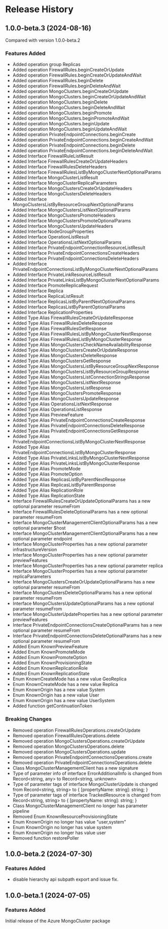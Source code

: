 # Release History
    
## 1.0.0-beta.3 (2024-08-16)
Compared with version 1.0.0-beta.2
    
### Features Added

  - Added operation group Replicas
  - Added operation FirewallRules.beginCreateOrUpdate
  - Added operation FirewallRules.beginCreateOrUpdateAndWait
  - Added operation FirewallRules.beginDelete
  - Added operation FirewallRules.beginDeleteAndWait
  - Added operation MongoClusters.beginCreateOrUpdate
  - Added operation MongoClusters.beginCreateOrUpdateAndWait
  - Added operation MongoClusters.beginDelete
  - Added operation MongoClusters.beginDeleteAndWait
  - Added operation MongoClusters.beginPromote
  - Added operation MongoClusters.beginPromoteAndWait
  - Added operation MongoClusters.beginUpdate
  - Added operation MongoClusters.beginUpdateAndWait
  - Added operation PrivateEndpointConnections.beginCreate
  - Added operation PrivateEndpointConnections.beginCreateAndWait
  - Added operation PrivateEndpointConnections.beginDelete
  - Added operation PrivateEndpointConnections.beginDeleteAndWait
  - Added Interface FirewallRuleListResult
  - Added Interface FirewallRulesCreateOrUpdateHeaders
  - Added Interface FirewallRulesDeleteHeaders
  - Added Interface FirewallRulesListByMongoClusterNextOptionalParams
  - Added Interface MongoClusterListResult
  - Added Interface MongoClusterReplicaParameters
  - Added Interface MongoClustersCreateOrUpdateHeaders
  - Added Interface MongoClustersDeleteHeaders
  - Added Interface MongoClustersListByResourceGroupNextOptionalParams
  - Added Interface MongoClustersListNextOptionalParams
  - Added Interface MongoClustersPromoteHeaders
  - Added Interface MongoClustersPromoteOptionalParams
  - Added Interface MongoClustersUpdateHeaders
  - Added Interface NodeGroupProperties
  - Added Interface OperationListResult
  - Added Interface OperationsListNextOptionalParams
  - Added Interface PrivateEndpointConnectionResourceListResult
  - Added Interface PrivateEndpointConnectionsCreateHeaders
  - Added Interface PrivateEndpointConnectionsDeleteHeaders
  - Added Interface PrivateEndpointConnectionsListByMongoClusterNextOptionalParams
  - Added Interface PrivateLinkResourceListResult
  - Added Interface PrivateLinksListByMongoClusterNextOptionalParams
  - Added Interface PromoteReplicaRequest
  - Added Interface Replica
  - Added Interface ReplicaListResult
  - Added Interface ReplicasListByParentNextOptionalParams
  - Added Interface ReplicasListByParentOptionalParams
  - Added Interface ReplicationProperties
  - Added Type Alias FirewallRulesCreateOrUpdateResponse
  - Added Type Alias FirewallRulesDeleteResponse
  - Added Type Alias FirewallRulesGetResponse
  - Added Type Alias FirewallRulesListByMongoClusterNextResponse
  - Added Type Alias FirewallRulesListByMongoClusterResponse
  - Added Type Alias MongoClustersCheckNameAvailabilityResponse
  - Added Type Alias MongoClustersCreateOrUpdateResponse
  - Added Type Alias MongoClustersDeleteResponse
  - Added Type Alias MongoClustersGetResponse
  - Added Type Alias MongoClustersListByResourceGroupNextResponse
  - Added Type Alias MongoClustersListByResourceGroupResponse
  - Added Type Alias MongoClustersListConnectionStringsResponse
  - Added Type Alias MongoClustersListNextResponse
  - Added Type Alias MongoClustersListResponse
  - Added Type Alias MongoClustersPromoteResponse
  - Added Type Alias MongoClustersUpdateResponse
  - Added Type Alias OperationsListNextResponse
  - Added Type Alias OperationsListResponse
  - Added Type Alias PreviewFeature
  - Added Type Alias PrivateEndpointConnectionsCreateResponse
  - Added Type Alias PrivateEndpointConnectionsDeleteResponse
  - Added Type Alias PrivateEndpointConnectionsGetResponse
  - Added Type Alias PrivateEndpointConnectionsListByMongoClusterNextResponse
  - Added Type Alias PrivateEndpointConnectionsListByMongoClusterResponse
  - Added Type Alias PrivateLinksListByMongoClusterNextResponse
  - Added Type Alias PrivateLinksListByMongoClusterResponse
  - Added Type Alias PromoteMode
  - Added Type Alias PromoteOption
  - Added Type Alias ReplicasListByParentNextResponse
  - Added Type Alias ReplicasListByParentResponse
  - Added Type Alias ReplicationRole
  - Added Type Alias ReplicationState
  - Interface FirewallRulesCreateOrUpdateOptionalParams has a new optional parameter resumeFrom
  - Interface FirewallRulesDeleteOptionalParams has a new optional parameter resumeFrom
  - Interface MongoClusterManagementClientOptionalParams has a new optional parameter $host
  - Interface MongoClusterManagementClientOptionalParams has a new optional parameter endpoint
  - Interface MongoClusterProperties has a new optional parameter infrastructureVersion
  - Interface MongoClusterProperties has a new optional parameter previewFeatures
  - Interface MongoClusterProperties has a new optional parameter replica
  - Interface MongoClusterProperties has a new optional parameter replicaParameters
  - Interface MongoClustersCreateOrUpdateOptionalParams has a new optional parameter resumeFrom
  - Interface MongoClustersDeleteOptionalParams has a new optional parameter resumeFrom
  - Interface MongoClustersUpdateOptionalParams has a new optional parameter resumeFrom
  - Interface MongoClusterUpdateProperties has a new optional parameter previewFeatures
  - Interface PrivateEndpointConnectionsCreateOptionalParams has a new optional parameter resumeFrom
  - Interface PrivateEndpointConnectionsDeleteOptionalParams has a new optional parameter resumeFrom
  - Added Enum KnownPreviewFeature
  - Added Enum KnownPromoteMode
  - Added Enum KnownPromoteOption
  - Added Enum KnownProvisioningState
  - Added Enum KnownReplicationRole
  - Added Enum KnownReplicationState
  - Enum KnownCreateMode has a new value GeoReplica
  - Enum KnownCreateMode has a new value Replica
  - Enum KnownOrigin has a new value System
  - Enum KnownOrigin has a new value User
  - Enum KnownOrigin has a new value UserSystem
  - Added function getContinuationToken

### Breaking Changes

  - Removed operation FirewallRulesOperations.createOrUpdate
  - Removed operation FirewallRulesOperations.delete
  - Removed operation MongoClustersOperations.createOrUpdate
  - Removed operation MongoClustersOperations.delete
  - Removed operation MongoClustersOperations.update
  - Removed operation PrivateEndpointConnectionsOperations.create
  - Removed operation PrivateEndpointConnectionsOperations.delete
  - Class MongoClusterManagementClient has a new signature
  - Type of parameter info of interface ErrorAdditionalInfo is changed from Record<string, any> to Record<string, unknown>
  - Type of parameter tags of interface MongoClusterUpdate is changed from Record<string, string> to {
        [propertyName: string]: string;
    }
  - Type of parameter tags of interface TrackedResource is changed from Record<string, string> to {
        [propertyName: string]: string;
    }
  - Class MongoClusterManagementClient no longer has parameter pipeline
  - Removed Enum KnownResourceProvisioningState
  - Enum KnownOrigin no longer has value "user,system"
  - Enum KnownOrigin no longer has value system
  - Enum KnownOrigin no longer has value user
  - Removed function restorePoller
    
## 1.0.0-beta.2 (2024-07-30)

### Features Added

- disable hierarchy api subpath export and issue fix.

## 1.0.0-beta.1 (2024-07-05)

### Features Added

Initial release of the Azure MongoCluster package
